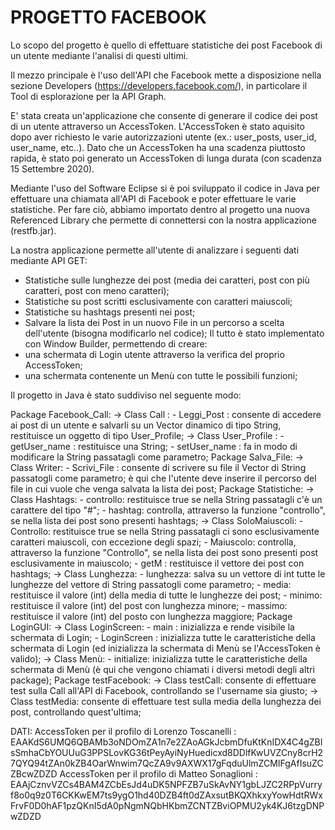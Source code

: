 # PROGETTO FACEBOOK

Lo scopo del progetto è quello di effettuare statistiche dei post Facebook di un utente mediante l'analisi di questi ultimi.

Il mezzo principale è l'uso dell'API che Facebook mette a disposizione nella sezione Developers (https://developers.facebook.com/), in particolare il Tool di esplorazione per la API Graph.

E' stata creata un'applicazione che consente di generare il codice dei post di un utente attraverso un AccessToken. L'AccessToken è stato aquisito dopo aver richiesto le varie autorizzazioni utente (ex.: user_posts, user_id, user_name, etc..). Dato che un AccessToken ha una scadenza piuttosto rapida, è stato poi generato un AccessToken di lunga durata (con scadenza 15 Settembre 2020).

Mediante l'uso del Software Eclipse si è poi sviluppato il codice in Java per effettuare una chiamata all'API di Facebook e poter effettuare le varie statistiche.
Per fare ciò, abbiamo importato dentro al progetto una nuova Referenced Library che permette di connettersi con la nostra applicazione (restfb.jar).

La nostra applicazione permette all'utente di analizzare i seguenti dati mediante API GET:

- Statistiche sulle lunghezze dei post (media dei caratteri, post con più caratteri, post con meno caratteri);
- Statistiche su post scritti esclusivamente con caratteri maiuscoli;
- Statistiche su hashtags presenti nei post;
- Salvare la lista dei Post in un nuovo File in un percorso a scelta dell'utente (bisogna modificarlo nel codice);
Il tutto è stato implementato con Window Builder, permettendo di creare:
- una schermata di Login utente attraverso la verifica del proprio AccessToken;
- una schermata contenente un Menù con tutte le possibili funzioni;

Il progetto in Java è stato suddiviso nel seguente modo:

Package Facebook_Call:  -> Class Call : 
                              - Leggi_Post : consente di accedere ai post di un utente e salvarli su un Vector dinamico di tipo String, restituisce un oggetto di tipo                                           User_Profile; 
                        -> Class User_Profile : 
                              - getUser_name : restituisce una String; 
                              - setUser_name : fa in modo di modificare la String passatagli come parametro;
Package Salva_File:     -> Class Writer:
                              - Scrivi_File : consente di scrivere su file il Vector di String passatogli come parametro; è qui che l'utente deve inserire il percorso del file                                   in cui vuole che venga salvata la lista dei post;
Package Statistiche:    -> Class Hashtags:
                              - controllo: restituisce true se nella String passatagli c'è un carattere del tipo "#";
                              - hashtag: controlla, attraverso la funzione "controllo", se nella lista dei post sono presenti hashtags;
                        -> Class SoloMaiuscoli:
                              - Controllo: restituisce true se nella String passatagli ci sono esclusivamente caratteri maiuscoli, con eccezione degli spazi;
                              - Maiuscolo: controlla, attraverso la funzione "Controllo", se nella lista dei post sono presenti post esclusivamente in maiuscolo; 
                              - getM : restituisce il vettore dei post con hashtags;
                        -> Class Lunghezza:
                              - lunghezza: salva su un vettore di int tutte le lunghezze del vettore di String passatogli come parametro;
                              - media: restituisce il valore (int) della media di tutte le lunghezze dei post;
                              - minimo: restituisce il valore (int) del post con lunghezza minore;
                              - massimo: restituisce il valore (int) del posto con lunghezza maggiore;
Package LoginGUI:       -> Class LoginScreen:
                              - main : inizializza e rende visibile la schermata di Login;
                              - LoginScreen : inizializza tutte le caratteristiche della schermata di Login (ed inizializza la schermata di Menù se l'AccessToken è valido);
                        -> Class Menù:
                              - initialize: inizializza tutte le caratteristiche della schermata di Menù (è qui che vengono chiamati i diversi metodi degli altri package);
Package testFacebook:   -> Class testCall: consente di effettuare test sulla Call all'API di Facebook, controllando se l'username sia giusto; 
                        -> Class testMedia: consente di effettuare test sulla media della lunghezza dei post, controllando quest'ultima;






DATI:
AccessToken per il profilo di Lorenzo Toscanelli : EAAKdS6UMQ6QBAMb3oNDOmZA1n7e2ZAoAGkJcbmDfuKtKnIDX4C4gZBIsSmhaCbYOUUuG3PPSLovKG36tPeyAyiNyHuedicxd8DDlfKwUVZCny8crH27QYQ94tZAn0kZB4OarWnwim7QcZA9v9AXWX17gFqduUlmZCMIFgAfIsuZCZBcwZDZD
AccessToken per il profilo di Matteo Sonaglioni : EAAjCznvVZCs4BAM4ZCbEsJd4uDK5NPFZB7uSkAvNY1gbLJZC2RPpVurryf8o0q9z0T6CKKwEM7ts9ygO1hd40DZB4ft0dZAxsutBKQXhkxyYowHdtRWxFrvF0D0hAF1pzQKnI5dA0pNgmNQbHKbmZCNTZBviOPMU2yk4KJ6tzgDNPwZDZD

